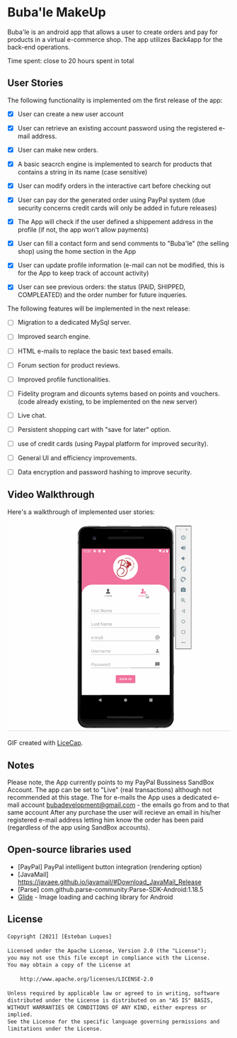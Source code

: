# Buba'le MakeUp

Buba'le is an android app that allows a user to create orders and pay for products in a virtual e-commerce shop. The app utilizes Back4app for the back-end operations.

Time spent: close to 20 hours spent in total

## User Stories

The following functionality is implemented om the first release of the app:

  - [x] User can create a new user account
  - [x] User can retrieve an existing account password using the registered e-mail address.
  - [x] User can make new orders.
  - [x] A basic seacrch engine is implemented to search for products that contains a string in its name (case sensitive)  
  - [x] User can modify orders in the interactive cart before checking out
  - [x] User can pay dor the generated order using PayPal system (due security concerns credit cards will only be added in future releases)
  - [x] The App will check if the user defined a shippement address in the profile (if not, the app won't allow payments)
  - [x] User can fill a contact form and send comments to "Buba'le" (the selling shop) using the home section in the App
  - [x] User can update profile information (e-mail can not be modified, this is for the App to keep track of account activity)
  - [x] User can see previous orders: the status (PAID, SHIPPED, COMPLEATED) and the order number for future inqueries.   


The following features will be implemented in the next release:

- [ ] Migration to a dedicated MySql server.
- [ ] Improved search engine. 
- [ ] HTML e-mails to replace the basic text based emails.
- [ ] Forum section for product reviews.
- [ ] Improved profile functionalities.
- [ ] Fidelity program and dicounts sytems based on points and vouchers. (code already existing, to be implemented on the new server)
- [ ] Live chat.
- [ ] Persistent shopping cart with "save for later" option.
- [ ] use of credit cards (using Paypal platform for improved security).
- [ ] General UI and efficiency improvements.
- [ ] Data encryption and password hashing to improve security.


## Video Walkthrough

Here's a walkthrough of implemented user stories:

<img src='https://github.com/HIPERION2021/BubaleApp3/blob/master/Bubale.gif' />

GIF created with [LiceCap](http://www.cockos.com/licecap/).

## Notes

Please note, the App currently points to my PayPal Bussiness SandBox Account. The app can be set to "Live" (real transactions) although not recommended at this stage.
The for e-mails the App uses a dedicated e-mail account bubadevelopment@gmail.com -  the emails go from and to that same account 
After any purchase the user will recieve an email in his/her registered e-mail address letting him know the order has been paid (regardless of the app using SandBox accounts). 

## Open-source libraries used

- [PayPal] PayPal intelligent button integration (rendering option)
- [JavaMail] https://javaee.github.io/javamail/#Download_JavaMail_Release
- [Parse] com.github.parse-community:Parse-SDK-Android:1.18.5
- [Glide](https://github.com/bumptech/glide) - Image loading and caching library for Android

## License

    Copyright [2021] [Esteban Luques]

    Licensed under the Apache License, Version 2.0 (the "License");
    you may not use this file except in compliance with the License.
    You may obtain a copy of the License at

        http://www.apache.org/licenses/LICENSE-2.0

    Unless required by applicable law or agreed to in writing, software
    distributed under the License is distributed on an "AS IS" BASIS,
    WITHOUT WARRANTIES OR CONDITIONS OF ANY KIND, either express or implied.
    See the License for the specific language governing permissions and
    limitations under the License.
